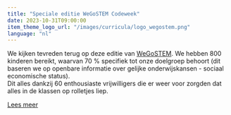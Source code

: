 ```yaml
---
title: "Speciale editie WeGoSTEM Codeweek"
date: 2023-10-31T09:00:00
item_theme_logo_url: "/images/curricula/logo_wegostem.png"
language: "nl"
---
```


We kijken tevreden terug op deze editie van [WeGoSTEM](https://www.dwengo.org/wegostem). We hebben 800 kinderen bereikt, waarvan 70 % specifiek tot onze doelgroep behoort (dit baseren we op openbare informatie over gelijke onderwijskansen - 
sociaal economische status). <br>
Dit alles dankzij 60 enthousiaste vrijwilligers die er weer voor zorgden dat alles in de klassen op rolletjes liep.

[Lees meer](https://be.linkedin.com/company/wegostem?trk=article-ssr-frontend-pulse_publisher-author-card)
